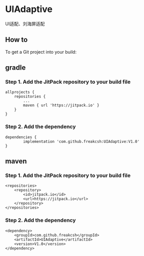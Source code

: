 # UIAdaptive
UI适配、刘海屏适配
## How to
To get a Git project into your build:<br>
## gradle
### Step 1. Add the JitPack repository to your build file<br>
	allprojects {
		repositories {
			...
			maven { url 'https://jitpack.io' }
		}
	}
  ### Step 2. Add the dependency
  	dependencies {
	        implementation 'com.github.freakcsh:UIAdaptive:V1.0'
	}
  ## maven
  ### Step 1. Add the JitPack repository to your build file
  	<repositories>
		<repository>
		    <id>jitpack.io</id>
		    <url>https://jitpack.io</url>
		</repository>
	</repositories>
  ### Step 2. Add the dependency
  	<dependency>
	    <groupId>com.github.freakcsh</groupId>
	    <artifactId>UIAdaptive</artifactId>
	    <version>V1.0</version>
	</dependency>
